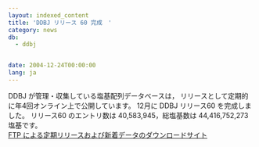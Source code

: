 ```yaml
---
layout: indexed_content
title: 'DDBJ リリース 60 完成　'
category: news
db:
  - ddbj


date: 2004-12-24T00:00:00
lang: ja
---
```


DDBJ が管理・収集している塩基配列データベースは， リリースとして定期的に年4回オンライン上で公開しています。 12月に DDBJ リリース60 を完成しました。 リリース60 のエントリ数は 40,583,945，総塩基数は 44,416,752,273 塩基です。<br><a href="/services/index.html">FTP による定期リリースおよび新着データのダウンロードサイト</a>
